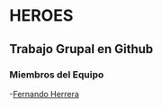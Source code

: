 # HEROES

## Trabajo Grupal en Github

### Miembros del Equipo


-[Fernando Herrera](https://github.com/fherrera2190)